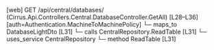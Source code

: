[web] GET /api/central/databases/  (Cirrus.Api.Controllers.Central.DatabaseController.GetAll)  [L28–L36] [auth=Authentication.MachineToMachinePolicy]
  └─ maps_to DatabaseLightDto [L31]
  └─ calls CentralRepository.ReadTable [L31]
  └─ uses_service CentralRepository
    └─ method ReadTable [L31]

